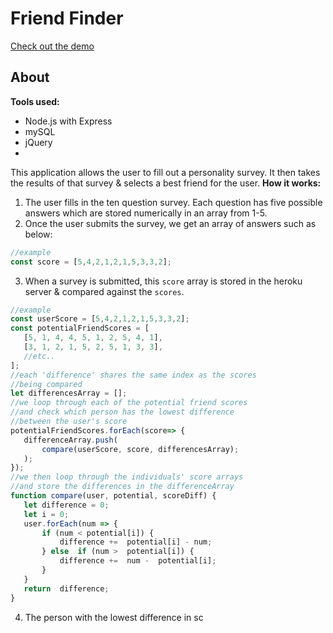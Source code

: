# Friend Finder
[Check out the demo](https://simple-friend-finder.herokuapp.com/)
## About
**Tools used:**
 - Node.js with Express
 - mySQL
 - jQuery
 - 

This application allows the user to fill out a personality survey. It then takes the results of that survey & selects a best friend for the user. 
**How it works:**

 1. The user fills in the ten question survey. Each question has five possible answers which are stored numerically in an array from 1-5.
 2. Once the user submits the survey, we get an array of answers such as below:
```javascript
//example
const score = [5,4,2,1,2,1,5,3,3,2];
```
 3. When a survey is submitted, this `score` array is stored in the heroku server & compared against the `scores`. 
 ```javascript
 //example
 const userScore = [5,4,2,1,2,1,5,3,3,2];
 const potentialFriendScores = [
	[5, 1, 4, 4, 5, 1, 2, 5, 4, 1],
	[3, 1, 2, 1, 5, 2, 5, 1, 3, 3],
	//etc..
];
//each 'difference' shares the same index as the scores
//being compared
let differencesArray = [];
//we loop through each of the potential friend scores
//and check which person has the lowest difference
//between the user's score
potentialFriendScores.forEach(score=> {
	differenceArray.push(
		compare(userScore, score, differencesArray);
	);
});
//we then loop through the individuals' score arrays
//and store the differences in the differenceArray
function compare(user, potential, scoreDiff) {
	let difference = 0;
	let i = 0;
	user.forEach(num => {
		if (num < potential[i]) {
			difference +=  potential[i] - num;
		} else  if (num >  potential[i]) {
			difference +=  num -  potential[i];
		}
	}
	return  difference;
}
```
	
 4. The person with the lowest difference in sc
